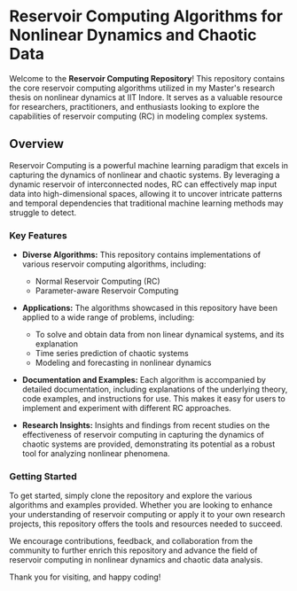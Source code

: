 # Reservoir Computing Algorithms for Nonlinear Dynamics and Chaotic Data

Welcome to the **Reservoir Computing Repository**! This repository contains the core reservoir computing algorithms utilized in my Master's research thesis on nonlinear dynamics at IIT Indore. It serves as a valuable resource for researchers, practitioners, and enthusiasts looking to explore the capabilities of reservoir computing (RC) in modeling complex systems.

## Overview

Reservoir Computing is a powerful machine learning paradigm that excels in capturing the dynamics of nonlinear and chaotic systems. By leveraging a dynamic reservoir of interconnected nodes, RC can effectively map input data into high-dimensional spaces, allowing it to uncover intricate patterns and temporal dependencies that traditional machine learning methods may struggle to detect.

### Key Features

- **Diverse Algorithms:** This repository contains implementations of various reservoir computing algorithms, including:
  - Normal Reservoir Computing (RC)
  - Parameter-aware Reservoir Computing

- **Applications:** The algorithms showcased in this repository have been applied to a wide range of problems, including:
  - To solve and obtain data from non linear dynamical systems, and its explanation
  - Time series prediction of chaotic systems
  - Modeling and forecasting in nonlinear dynamics

- **Documentation and Examples:** Each algorithm is accompanied by detailed documentation, including explanations of the underlying theory, code examples, and instructions for use. This makes it easy for users to implement and experiment with different RC approaches.

- **Research Insights:** Insights and findings from recent studies on the effectiveness of reservoir computing in capturing the dynamics of chaotic systems are provided, demonstrating its potential as a robust tool for analyzing nonlinear phenomena.

### Getting Started

To get started, simply clone the repository and explore the various algorithms and examples provided. Whether you are looking to enhance your understanding of reservoir computing or apply it to your own research projects, this repository offers the tools and resources needed to succeed.

We encourage contributions, feedback, and collaboration from the community to further enrich this repository and advance the field of reservoir computing in nonlinear dynamics and chaotic data analysis.

Thank you for visiting, and happy coding!
